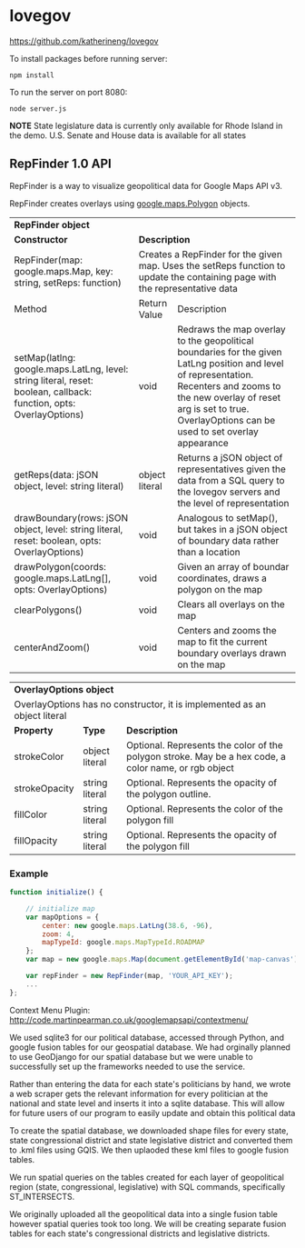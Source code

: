 lovegov
=======

https://github.com/katherineng/lovegov

To install packages before running server:
```
npm install
```

To run the server on port 8080:
```
node server.js
```

__NOTE__ State legislature data is currently only available for Rhode Island in the demo. U.S. Senate and House data is available for all states

RepFinder 1.0 API
-------------

RepFinder is a way to visualize geopolitical data for Google Maps API v3.

RepFinder creates overlays using [google.maps.Polygon](https://developers.google.com/maps/documentation/javascript/overlays#Polygons) objects.

<table>
    <tr>
        <td colspan=3><strong>RepFinder object</strong></td>
    </tr>
    <tr>
        <td><strong>Constructor</strong></td>
        <td colspan=2><strong>Description</strong></td>
    </tr>
    <tr>
        <td>RepFinder(map: google.maps.Map, key: string, setReps: function)</td>
        <td colspan=2>Creates a RepFinder for the given map. Uses the setReps function to update the containing page with the representative data</td>
    </tr>
    <tr>
        <td>Method</td>
        <td>Return Value</td>
        <td>Description</td>
    </tr>
    <tr>
        <td>setMap(latlng: google.maps.LatLng, level: string literal, reset: boolean, callback: function, opts: OverlayOptions)</td>
        <td>void</td>
        <td>Redraws the map overlay to the geopolitical boundaries for the given LatLng position and level of representation. Recenters and zooms to the new overlay of reset arg is set to true. OverlayOptions can be used to set overlay appearance</td>
    </tr>
    <tr>
        <td>getReps(data: jSON object, level: string literal)</td>
        <td>object literal</td>
        <td>Returns a jSON object of representatives given the data from a SQL query to the lovegov servers and the level of representation</td>
    </tr>
    <tr>
        <td>drawBoundary(rows: jSON object, level: string literal, reset: boolean, opts: OverlayOptions)</td>
        <td>void</td>
        <td>Analogous to setMap(), but takes in a jSON object of boundary data rather than a location</td>        
    </tr>
    <tr>
        <td>drawPolygon(coords: google.maps.LatLng[], opts: OverlayOptions)</td>
        <td>void</td>
        <td>Given an array of boundar coordinates, draws a polygon on the map</td>
    </tr>
    <tr>
        <td>clearPolygons()</td>
        <td>void</td>
        <td>Clears all overlays on the map</td>
    </tr>
    <tr>
        <td>centerAndZoom()</td>
        <td>void</td>
        <td>Centers and zooms the map to fit the current boundary overlays drawn on the map</td>
    </tr>
</table>

<table>
    <tr><td colspan=3><strong>OverlayOptions object<strong></td><tr>
    <tr><td colspan=3>OverlayOptions has no constructor, it is implemented as an object literal</td></tr>
    <tr>
        <td><strong>Property</strong></td>
        <td><strong>Type</strong></td>
        <td><strong>Description</strong></td>
    </tr>
    <tr>
        <td>strokeColor</td>
        <td>object literal</td>
        <td>Optional. Represents the color of the polygon stroke. May be a hex code, a color name, or rgb object</td>
    </tr>
    <tr>
        <td>strokeOpacity</td>
        <td>string literal</td>
        <td>Optional. Represents the opacity of the polygon outline.</td>
    </tr>
    <tr>
        <td>fillColor</td>
        <td>string literal</td>
        <td>Optional. Represents the color of the polygon fill</td>
    </tr>
    <tr>
        <td>fillOpacity</td>
        <td>string literal</td>
        <td>Optional. Represents the opacity of the polygon fill</td>
    </tr>
</table>

### Example
```javascript
function initialize() {

    // initialize map
    var mapOptions = {
        center: new google.maps.LatLng(38.6, -96),
        zoom: 4,
        mapTypeId: google.maps.MapTypeId.ROADMAP
    };
    var map = new google.maps.Map(document.getElementById('map-canvas'), mapOptions);

    var repFinder = new RepFinder(map, 'YOUR_API_KEY');
    ...
};
```


Context Menu Plugin:
http://code.martinpearman.co.uk/googlemapsapi/contextmenu/


We used sqlite3 for our political database, accessed through Python, and google fusion tables for our geospatial database.
We had orginally planned to use GeoDjango for our spatial database but we were unable to successfully set up the frameworks
needed to use the service.

Rather than entering the data for each state's politicians by hand, we wrote a web scraper gets the relevant information 
for every politician at the national and state level and inserts it into a sqlite database. This will allow for future
users of our program to easily update and obtain this political data

To create the spatial database, we downloaded shape files for every state, state congressional district and state legislative
district and converted them to .kml files using GQIS. We then uplaoded these kml files to google fusion tables.

We run spatial queries on the tables created for each layer of geopolitical region (state, congressional, legislative) with
SQL commands, specifically ST_INTERSECTS.

We originally uploaded all the geopolitical data into a single fusion table however spatial queries took too long. We will
be creating separate fusion tables for each state's congressional districts and legislative districts. 

